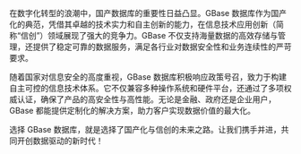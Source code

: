 在数字化转型的浪潮中，国产数据库的重要性日益凸显。GBase 数据库作为国产化的典范，凭借其卓越的技术实力和自主创新的能力，在信息技术应用创新（简称“信创”）领域展现了强大的竞争力。GBase 不仅支持海量数据的高效存储与管理，还提供了稳定可靠的数据服务，满足各行业对数据安全性和业务连续性的严苛要求。

随着国家对信息安全的高度重视，GBase 数据库积极响应政策号召，致力于构建自主可控的信息技术体系。它不仅兼容多种操作系统和硬件平台，还通过了多项权威认证，确保了产品的高安全性与高性能。无论是金融、政府还是企业用户，GBase 都能提供定制化的解决方案，助力客户实现数据价值的最大化。

选择 GBase 数据库，就是选择了国产化与信创的未来之路。让我们携手并进，共同开创数据驱动的新时代！